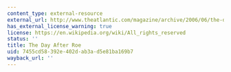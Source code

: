 ```yaml
---
content_type: external-resource
external_url: http://www.theatlantic.com/magazine/archive/2006/06/the-day-after-roe/304882/
has_external_license_warning: true
license: https://en.wikipedia.org/wiki/All_rights_reserved
status: ''
title: The Day After Roe
uid: 7455cd58-392e-402d-ab3a-d5e81ba169b7
wayback_url: ''
---
```

